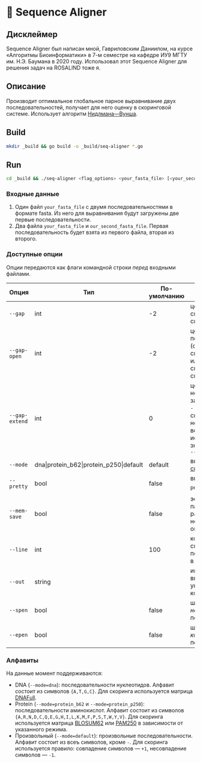 # 🧪 Sequence Aligner

## Дисклеймер

Sequence Aligner был написан мной, Гавриловским Даниилом, на курсе «Алгоритмы Биоинформатики» в 7-м семестре на кафедре ИУ9 МГТУ им. Н.Э. Баумана в 2020 году. Использовал этот Sequence Aligner для решения задач на ROSALIND тоже я.

## Описание

Производит оптимальное глобальное парное выравнивание двух последовательностей, получает для него оценку в скоринговой системе. Использует алгоритм [Нидлмана—Вунша](https://en.wikipedia.org/wiki/Needleman%E2%80%93Wunsch_algorithm).

## Build

```bash
mkdir _build && go build -o _build/seq-aligner *.go
```

## Run

```bash
cd _build && ./seq-aligner <flag_options> <your_fasta_file> [<your_second_fasta_file>]
```

### Входные данные

1. Один файл `your_fasta_file` с двумя последовательностями в формате fasta. Из него для выравнивания будут загружены две первые последовательности.
2. Два файла `your_fasta_file` и `our_second_fasta_file`. Первая последовательность будет взята из первого файла, вторая из второго.

### Доступные опции

Опции передаются как флаги командной строки _перед_ входными файлами.

| Опция   |      Тип      |  По-умолчанию | Описание |
|----------|---------------|-------|-------|
| `--gap` | int | -2 | цена установки `-` в скоринговой системе |
| `--gap-open` | int | -2 | цена установки первого (следующего 1-м символом строки или после буквы) `-` в скоринговой системе |
| `--gap-extend` | int | 0 | цена установки новых `-` следующих за существующими `-` в скоринговой системе. Если флаг не передан, то всегда используется значение параметра `--gap` |
| `--mode` | dna\|protein_b62\|protein_p250\|default | default | выбор [алфавита и скоринга](#алфавиты) |
| `--pretty` | bool | false | вывод в `🦄🌈⭐красивом режиме⭐🌈🦄` |
| `--mem-save` | bool | false | эффективный по памяти режим работы с незначительными ограничениями |
| `--line` | int | 100 | количество символов последовательности в одной строке |
| `--out` | string |  | имя файла для вывода, если не указано, вывод в консоль |
| `--spen` | bool | false | штрафовать за `-` в _начале_ последовательности |
| `--epen` | bool | false | штрафовать за `-` в _конце_ последовательности |

### Алфавиты

На данные момент поддерживаются:

* DNA (`--mode=dna`): последовательности нуклеотидов. Алфавит состоит из символов `{A,T,G,C}`. Для скоринга используется матрица [DNAFull](http://rosalind.info/glossary/dnafull/).
* Protein (`--mode=protein_b62` и `--mode=protein_p250`): последовательности аминокислот. Алфавит состоит из символов `{A,R,N,D,C,Q,E,G,H,I,L,K,M,F,P,S,T,W,Y,V}`. Для скоринга используется матрица [BLOSUM62](https://www.ncbi.nlm.nih.gov/Class/BLAST/BLOSUM62.txt) или [PAM250](https://www.ncbi.nlm.nih.gov/IEB/ToolBox/C_DOC/lxr/source/data/PAM250) в зависимости от указанного режима.
* Произвольный (`--mode=default`): произвольные последовательности. Алфавит состоит из всеъ символов, кроме `-`. Для скоринга используется правило: совпадение символов — `+1`, несовпадение символов — `-1`.
